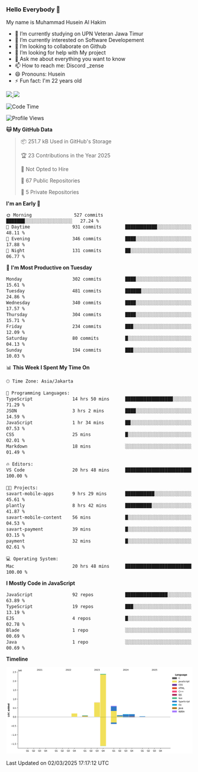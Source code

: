 ### Hello Everybody 👋

My name is Muhammad Husein Al Hakim

- 🔭 I’m currently studying on UPN Veteran Jawa Timur
- 🌱 I’m currently interested on Software Developement
- 👯 I’m looking to collaborate on Github
- 🤔 I’m looking for help with My project
- 💬 Ask me about everything you want to know
- 📫 How to reach me: Discord _zense
- 😄 Pronouns: Husein
- ⚡ Fun fact: I'm 22 years old

<p align="left">
<a href="https://github.com/huseinhq">
  <img height="180em" src="https://github-readme-stats-eight-theta.vercel.app/api?username=huseinhq&show_icons=true&theme=algolia&include_all_commits=true&count_private=true"/>
  <img height="180em" src="https://github-readme-stats-eight-theta.vercel.app/api/top-langs/?username=huseinhq&layout=compact&langs_count=8&theme=algolia"/>
</a>
</p>

<!--START_SECTION:waka-->
![Code Time](http://img.shields.io/badge/Code%20Time-1%2C904%20hrs%2053%20mins-blue)

![Profile Views](http://img.shields.io/badge/Profile%20Views-14-blue)

**🐱 My GitHub Data** 

> 📦 251.7 kB Used in GitHub's Storage 
 > 
> 🏆 23 Contributions in the Year 2025
 > 
> 🚫 Not Opted to Hire
 > 
> 📜 67 Public Repositories 
 > 
> 🔑 5 Private Repositories 
 > 
**I'm an Early 🐤** 

```text
🌞 Morning                527 commits         ███████░░░░░░░░░░░░░░░░░░   27.24 % 
🌆 Daytime                931 commits         ████████████░░░░░░░░░░░░░   48.11 % 
🌃 Evening                346 commits         ████░░░░░░░░░░░░░░░░░░░░░   17.88 % 
🌙 Night                  131 commits         ██░░░░░░░░░░░░░░░░░░░░░░░   06.77 % 
```
📅 **I'm Most Productive on Tuesday** 

```text
Monday                   302 commits         ████░░░░░░░░░░░░░░░░░░░░░   15.61 % 
Tuesday                  481 commits         ██████░░░░░░░░░░░░░░░░░░░   24.86 % 
Wednesday                340 commits         ████░░░░░░░░░░░░░░░░░░░░░   17.57 % 
Thursday                 304 commits         ████░░░░░░░░░░░░░░░░░░░░░   15.71 % 
Friday                   234 commits         ███░░░░░░░░░░░░░░░░░░░░░░   12.09 % 
Saturday                 80 commits          █░░░░░░░░░░░░░░░░░░░░░░░░   04.13 % 
Sunday                   194 commits         ███░░░░░░░░░░░░░░░░░░░░░░   10.03 % 
```


📊 **This Week I Spent My Time On** 

```text
🕑︎ Time Zone: Asia/Jakarta

💬 Programming Languages: 
TypeScript               14 hrs 50 mins      ██████████████████░░░░░░░   71.29 % 
JSON                     3 hrs 2 mins        ████░░░░░░░░░░░░░░░░░░░░░   14.59 % 
JavaScript               1 hr 34 mins        ██░░░░░░░░░░░░░░░░░░░░░░░   07.53 % 
CSS                      25 mins             █░░░░░░░░░░░░░░░░░░░░░░░░   02.01 % 
Markdown                 18 mins             ░░░░░░░░░░░░░░░░░░░░░░░░░   01.49 % 

🔥 Editors: 
VS Code                  20 hrs 48 mins      █████████████████████████   100.00 % 

🐱‍💻 Projects: 
savart-mobile-apps       9 hrs 29 mins       ███████████░░░░░░░░░░░░░░   45.61 % 
plantly                  8 hrs 42 mins       ██████████░░░░░░░░░░░░░░░   41.87 % 
savart-mobile-content    56 mins             █░░░░░░░░░░░░░░░░░░░░░░░░   04.53 % 
savart-payment           39 mins             █░░░░░░░░░░░░░░░░░░░░░░░░   03.15 % 
payment                  32 mins             █░░░░░░░░░░░░░░░░░░░░░░░░   02.61 % 

💻 Operating System: 
Mac                      20 hrs 48 mins      █████████████████████████   100.00 % 
```

**I Mostly Code in JavaScript** 

```text
JavaScript               92 repos            ████████████████░░░░░░░░░   63.89 % 
TypeScript               19 repos            ███░░░░░░░░░░░░░░░░░░░░░░   13.19 % 
EJS                      4 repos             █░░░░░░░░░░░░░░░░░░░░░░░░   02.78 % 
Blade                    1 repo              ░░░░░░░░░░░░░░░░░░░░░░░░░   00.69 % 
Java                     1 repo              ░░░░░░░░░░░░░░░░░░░░░░░░░   00.69 % 
```



**Timeline**

![Lines of Code chart](https://raw.githubusercontent.com/HuseinHQ/HuseinHQ/main/assets/bar_graph.png)


 Last Updated on 02/03/2025 17:17:12 UTC
<!--END_SECTION:waka-->
